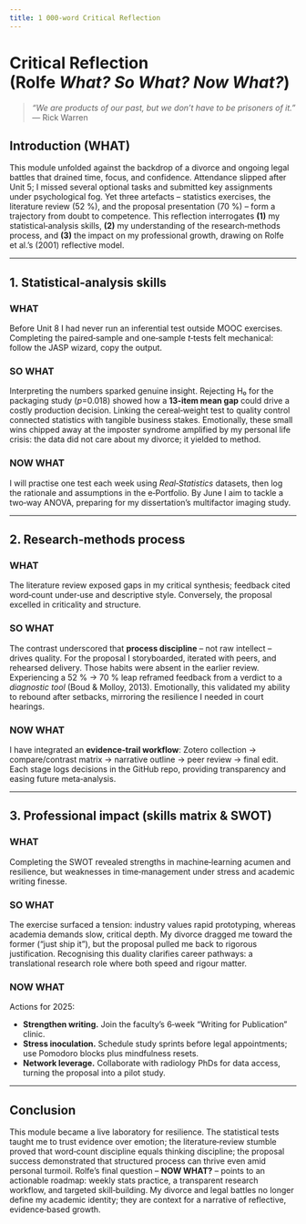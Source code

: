 ```yaml
---
title: 1 000‑word Critical Reflection
---
```


# Critical Reflection (Rolfe *What? So What? Now What?*)  

> *“We are products of our past, but we don’t have to be prisoners of it.”*  
> — Rick Warren

## Introduction (WHAT)  
This module unfolded against the backdrop of a divorce and ongoing legal battles that drained time, focus, and confidence. Attendance slipped after Unit 5; I missed several optional tasks and submitted key assignments under psychological fog. Yet three artefacts – statistics exercises, the literature review (52 %), and the proposal presentation (70 %) – form a trajectory from doubt to competence. This reflection interrogates **(1)** my statistical‑analysis skills, **(2)** my understanding of the research‑methods process, and **(3)** the impact on my professional growth, drawing on Rolfe et al.’s (2001) reflective model.

---

## 1. Statistical‑analysis skills  

### WHAT  
Before Unit 8 I had never run an inferential test outside MOOC exercises. Completing the paired‑sample and one‑sample *t*‑tests felt mechanical: follow the JASP wizard, copy the output.  

### SO WHAT  
Interpreting the numbers sparked genuine insight. Rejecting H₀ for the packaging study (*p*=0.018) showed how a **13‑item mean gap** could drive a costly production decision. Linking the cereal‑weight test to quality control connected statistics with tangible business stakes. Emotionally, these small wins chipped away at the imposter syndrome amplified by my personal life crisis: the data did not care about my divorce; it yielded to method.

### NOW WHAT  
I will practise one test each week using *Real‑Statistics* datasets, then log the rationale and assumptions in the e‑Portfolio. By June I aim to tackle a two‑way ANOVA, preparing for my dissertation’s multifactor imaging study.

---

## 2. Research‑methods process  

### WHAT  
The literature review exposed gaps in my critical synthesis; feedback cited word‑count under‑use and descriptive style. Conversely, the proposal excelled in criticality and structure.

### SO WHAT  
The contrast underscored that **process discipline** – not raw intellect – drives quality. For the proposal I storyboarded, iterated with peers, and rehearsed delivery. Those habits were absent in the earlier review. Experiencing a 52 % → 70 % leap reframed feedback from a verdict to a *diagnostic tool* (Boud & Molloy, 2013). Emotionally, this validated my ability to rebound after setbacks, mirroring the resilience I needed in court hearings.

### NOW WHAT  
I have integrated an **evidence‑trail workflow**: Zotero collection → compare/contrast matrix → narrative outline → peer review → final edit. Each stage logs decisions in the GitHub repo, providing transparency and easing future meta‑analysis.

---

## 3. Professional impact (skills matrix & SWOT)  

### WHAT  
Completing the SWOT revealed strengths in machine‑learning acumen and resilience, but weaknesses in time‑management under stress and academic writing finesse.

### SO WHAT  
The exercise surfaced a tension: industry values rapid prototyping, whereas academia demands slow, critical depth. My divorce dragged me toward the former (“just ship it”), but the proposal pulled me back to rigorous justification. Recognising this duality clarifies career pathways: a translational research role where both speed and rigour matter.

### NOW WHAT  
Actions for 2025:  

* **Strengthen writing.** Join the faculty’s 6‑week “Writing for Publication” clinic.  
* **Stress inoculation.** Schedule study sprints before legal appointments; use Pomodoro blocks plus mindfulness resets.  
* **Network leverage.** Collaborate with radiology PhDs for data access, turning the proposal into a pilot study.

---

## Conclusion  

This module became a live laboratory for resilience. The statistical tests taught me to trust evidence over emotion; the literature‑review stumble proved that word‑count discipline equals thinking discipline; the proposal success demonstrated that structured process can thrive even amid personal turmoil. Rolfe’s final question – **NOW WHAT?** – points to an actionable roadmap: weekly stats practice, a transparent research workflow, and targeted skill‑building. My divorce and legal battles no longer define my academic identity; they are context for a narrative of reflective, evidence‑based growth.

